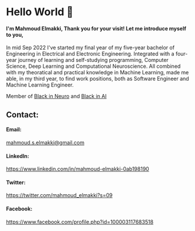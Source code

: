 # Hello World 👋

#### I'm Mahmoud Elmakki, Thank you for your visit! Let me introduce myself to you,
In mid Sep 2022 I've started my final year of my five-year bachelor of Engineering in Electrical and Electronic Engineering. Integrated with a four-year journey of learning and self-studying programming, Computer Science, Deep Learning and Computational Neuroscience. All combined with my theoratical and practical knowledge in Machine Learning, made me able, in my third year, to find work positions, both as Software Engineer and Machine Learning Engineer.

Member of
[Black in Neuro](https://blackinneuro.com/) and [Black in AI](https://blackinai.github.io/#/)

## Contact:

#### Email:
mahmoud.s.elmakki@gmail.com 

#### LinkedIn:
https://www.linkedin.com/in/mahmoud-elmakki-0ab198190

#### Twitter:
https://twitter.com/mahmoud_elmakki?s=09

#### Facebook:
https://www.facebook.com/profile.php?id=100003117683518
